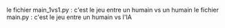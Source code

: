 le fichier main_1vs1.py : c'est le jeu entre un humain vs un humain
le fichier main.py : c'est le jeu entre un humain vs l'IA
